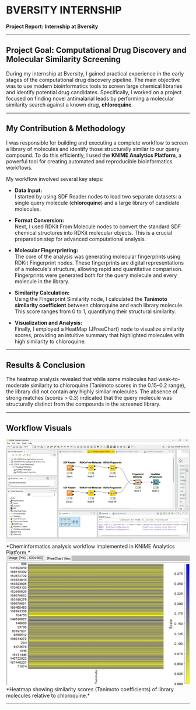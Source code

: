 # BVERSITY INTERNSHIP  
**Project Report: Internship at Bversity**  

---

## Project Goal: Computational Drug Discovery and Molecular Similarity Screening

During my internship at Bversity, I gained practical experience in the early stages of the computational drug discovery pipeline. The main objective was to use modern bioinformatics tools to screen large chemical libraries and identify potential drug candidates. Specifically, I worked on a project focused on finding novel antimalarial leads by performing a molecular similarity search against a known drug, **chloroquine**.

---

## My Contribution & Methodology

I was responsible for building and executing a complete workflow to screen a library of molecules and identify those structurally similar to our query compound. To do this efficiently, I used the **KNIME Analytics Platform**, a powerful tool for creating automated and reproducible bioinformatics workflows.

My workflow involved several key steps:  

- **Data Input:**  
  I started by using SDF Reader nodes to load two separate datasets: a single query molecule (**chloroquine**) and a large library of candidate molecules.

- **Format Conversion:**  
  Next, I used RDKit From Molecule nodes to convert the standard SDF chemical structures into RDKit molecular objects. This is a crucial preparation step for advanced computational analysis.

- **Molecular Fingerprinting:**  
  The core of the analysis was generating molecular fingerprints using RDKit Fingerprint nodes. These fingerprints are digital representations of a molecule's structure, allowing rapid and quantitative comparison. Fingerprints were generated both for the query molecule and every molecule in the library.

- **Similarity Calculation:**  
  Using the Fingerprint Similarity node, I calculated the **Tanimoto similarity coefficient** between chloroquine and each library molecule. This score ranges from 0 to 1, quantifying their structural similarity.

- **Visualization and Analysis:**  
  Finally, I employed a HeatMap (JFreeChart) node to visualize similarity scores, providing an intuitive summary that highlighted molecules with high similarity to chloroquine.

---

## Results & Conclusion

The heatmap analysis revealed that while some molecules had weak-to-moderate similarity to chloroquine (Tanimoto scores in the 0.15–0.2 range), the library did not contain any highly similar molecules. The absence of strong matches (scores > 0.3) indicated that the query molecule was structurally distinct from the compounds in the screened library.

---

## Workflow Visuals  

<img src="images/Cheminformatics Analysis using KNIME.jpg" width="600"/>  
*Cheminformatics analysis workflow implemented in KNIME Analytics Platform.*

<img src="images/Heatmap Representation of Molecules Similar to the Query Molecule.jpg" width="600"/>  
*Heatmap showing similarity scores (Tanimoto coefficients) of library molecules relative to chloroquine.*

---
